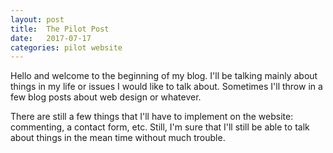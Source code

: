 ```yaml
---
layout: post
title:  The Pilot Post
date:   2017-07-17
categories: pilot website
---
```


Hello and welcome to the beginning of my blog. I'll be talking mainly about
things in my life or issues I would like to talk about. Sometimes I'll throw
in a few blog posts about web design or whatever.

There are still a few things that I'll have to implement on the website:
commenting, a contact form, etc. Still, I'm sure that I'll still be able to
talk about things in the mean time without much trouble.
